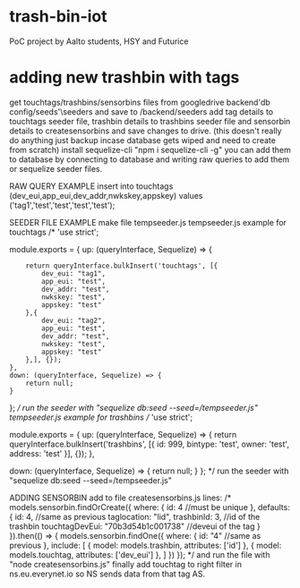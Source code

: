 # trash-bin-iot
PoC project by Aalto students, HSY and Futurice





# adding new trashbin with tags
get touchtags/trashbins/sensorbins files from googledrive backend\'db config/seeds'\seeders and save to /backend/seeders
add tag details to touchtags seeder file, trashbin details to trashbins seeder file and sensorbin details to createsensorbins and save changes to drive. (this doesn't really do anything just backup incase database gets wiped and need to create from scratch)
install sequelize-cli "npm i sequelize-cli -g"
you can add them to database by connecting to database and writing raw queries to add them or sequelize seeder files.

RAW QUERY EXAMPLE
insert into touchtags (dev_eui,app_eui,dev_addr,nwkskey,appskey) values ('tag1','test','test','test','test');

SEEDER FILE EXAMPLE
make file tempseeder.js
tempseeder.js example for touchtags
/*
'use strict';

module.exports = {
    up: (queryInterface, Sequelize) => {

        return queryInterface.bulkInsert('touchtags', [{
            dev_eui: "tag1",
            app_eui: "test",
            dev_addr: "test",
            nwkskey: "test",
            appskey: "test"                
        },{
            dev_eui: "tag2",
            app_eui: "test",
            dev_addr: "test",
            nwkskey: "test",
            appskey: "test"                
        },], {});
    },
    down: (queryInterface, Sequelize) => {
        return null;
    }
};
*/
run the seeder with "sequelize db:seed --seed=<path to>/tempseeder.js"
tempseeder.js example for trashbins
/*
'use strict';

module.exports = {
  up: (queryInterface, Sequelize) => {
      return queryInterface.bulkInsert('trashbins', [{
        id: 999, 
        bintype: 'test',
        owner: 'test',
        address: 'test'
      }], {});
  },

  down: (queryInterface, Sequelize) => {
      return null;
  }
};
*/
run the seeder with "sequelize db:seed --seed=<path to>/tempseeder.js"

ADDING SENSORBIN
add to file createsensorbins.js lines:
/*
models.sensorbin.findOrCreate({
  where: {
    id: 4   //must be unique
  },
  defaults: {
    id: 4,    //same as previous
    taglocation: "lid",
    trashbinId: 3,    //id of the trashbin
    touchtagDevEui: "70b3d54b1c001738"   //deveui of the tag
  }
}).then(() => {
  models.sensorbin.findOne({
    where: {
      id: "4"   //same as previous
    },
    include: [
      { model: models.trashbin, attributes: ['id'] },
      { model: models.touchtag, attributes: ['dev_eui'] },
    ]
  })
});
*/
and run the file with "node createsensorbins.js"
finally add touchtag to right filter in ns.eu.everynet.io so NS sends data from that tag AS.